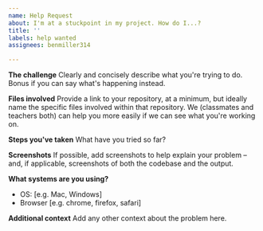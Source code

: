 ```yaml
---
name: Help Request
about: I'm at a stuckpoint in my project. How do I...?
title: ''
labels: help wanted
assignees: benmiller314

---
```


**The challenge**
Clearly and concisely describe what you're trying to do. Bonus if you can say what's happening instead.

**Files involved**
Provide a link to your repository, at a minimum, but ideally name the specific files involved within that repository. We (classmates and teachers both) can help you more easily if we can see what you're working on.

**Steps you've taken**
What have you tried so far?

**Screenshots**
If possible, add screenshots to help explain your problem – and, if applicable, screenshots of both the codebase and the output.

**What systems are you using?**
 - OS: [e.g. Mac, Windows]
 - Browser [e.g. chrome, firefox, safari]

**Additional context**
Add any other context about the problem here.
